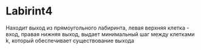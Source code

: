 # Labirint4
Находит выход из прямоугольного лабиринта, левая верхняя клетка - вход, правая нижняя выход, выдает минимальный шаг между клетками k, который обеспечивает существование выхода
